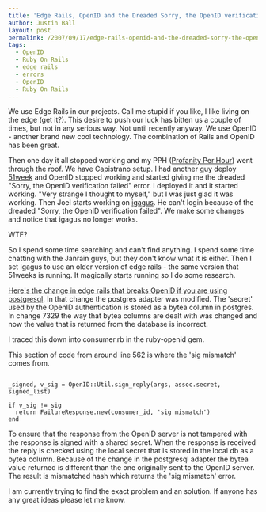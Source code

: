 ```yaml
---
title: 'Edge Rails, OpenID and the Dreaded Sorry, the OpenID verification failed&#8221; error'
author: Justin Ball
layout: post
permalink: /2007/09/17/edge-rails-openid-and-the-dreaded-sorry-the-openid-verification-failed-error/
tags:
  - OpenID
  - Ruby On Rails
  - edge rails
  - errors
  - OpenID
  - Ruby On Rails
---
```


We use Edge Rails in our projects.  Call me stupid if you like, I like living on the edge (get it?).  This desire to push our luck has bitten us a couple of times, but not in any serious way.  Not until recently anyway.  We use OpenID - another brand new cool technology.  The combination of Rails and OpenID has been great.

Then one day it all stopped working and my PPH (<a href="/2006/07/29/pph-profanity-per-hour/">Profanity Per Hour</a>) went through the roof.  We have Capistrano setup.  I had another guy deploy <a href="http://www.51weeks.com">51week</a> and OpenID stopped working and started giving me the dreaded "Sorry, the OpenID verification failed" error.  I deployed it and it started working.  "Very strange I thought to myself," but I was just glad it was working.  Then Joel starts working on <a href="http://www.igag.us">igagus</a>.  He can't login because of the dreaded "Sorry, the OpenID verification failed".  We make some changes and notice that igagus no longer works.

WTF?

So I spend some time searching and can't find anything.  I spend some time chatting with the Janrain guys, but they don't know what it is either.  Then I set igagus to use an older version of edge rails - the same version that 51weeks is running.  It magically starts running so I do some research.

<a href="http://dev.rubyonrails.org/changeset/7329">Here's the change in edge rails that breaks OpenID if you are using postgresql</a>.   In that change the postgres adapter was modified.  The 'secret' used by the OpenID authentication is stored as a bytea column in postgres.  In change 7329 the way that bytea columns are dealt with was changed and now the value that is returned from the database is incorrect.

I traced this down into consumer.rb in the ruby-openid gem.

This section of code from around line 562 is where the 'sig mismatch' comes from.
<pre><code class="ruby">
_signed, v_sig = OpenID::Util.sign_reply(args, assoc.secret, signed_list)

if v_sig != sig
  return FailureResponse.new(consumer_id, 'sig mismatch')
end
</pre></code>

To ensure that the response from the OpenID server is not tampered with the response is signed with a shared secret.  When the response is received the reply is checked using the local secret that is stored in the local db as a bytea column.  Because of the change in the postgresql adapter the bytea value returned is different than the one originally sent to the OpenID server.  The result is mismatched hash which returns the 'sig mismatch' error.

I am currently trying to find the exact problem and an solution.  If anyone has any great ideas please let me know.